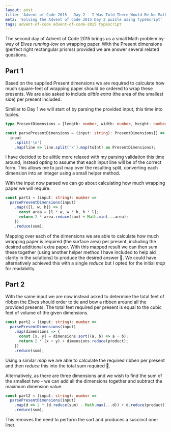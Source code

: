 ```yaml
---
layout: post
title: 'Advent of Code 2015 - Day 2 - I Was Told There Would Be No Math'
meta: 'Solving the Advent of Code 2015 Day 2 puzzle using TypeScript'
tags: advent-of-code advent-of-code-2015 typescript
---
```


The second day of Advent of Code 2015 brings us a small Math problem by-way of Elves _running-low_ on wrapping paper.
With the Present dimensions (perfect right rectangular prisms) provided we are answer several related questions.

<!--more-->

## Part 1

Based on the supplied Present dimensions we are required to calculate how much square-feet of wrapping paper should be ordered to wrap these presents.
We are also asked to include _alittle extra_ (the area of the smallest side) per present included.

Similiar to Day 1 we will start of by parsing the provided input, this time into tuples.

```typescript
type PresentDimensions = [length: number, width: number, height: number];

const parsePresentDimensions = (input: string): PresentDimensions[] =>
  input
    .split('\n')
    .map(line => line.split('x').map(toInt) as PresentDimensions);
```

I have decided to be alittle more relaxed with my parsing validation this time around, instead opting to assume that each input line will be of the correct form.
This allows me to just map over the resulting split, converting each dimension into an integer using a small helper method.

With the input now parsed we can go about calculating how much wrapping paper we will require.

```typescript
const part1 = (input: string): number =>
  parsePresentDimensions(input)
    .map(([l, w, h]) => {
      const area = [l * w, w * h, h * l];
      return 2 * area.reduce(sum) + Math.min(...area);
    })
    .reduce(sum);
```

Mapping over each of the dimensions we are able to calculate how much wrapping paper is required (the surface area) per present, including the desired additional extra paper.
With this mapped result we can then sum these together (using another helper method I have included to help aid clarity in the solutions) to produce the desired answer 🌟.
We could have alternatively achieved this with a single _reduce_ but I opted for the initial _map_ for readability.

## Part 2

With the same input we are now instead asked to determine the total feet of ribben the Elves should order to tie and bow a ribben around all the provided presents.
The total feet required per present is equal to the cubic feet of volume of the given dimensions.

```typescript
const part2 = (input: string): number =>
  parsePresentDimensions(input)
    .map(dimensions => {
      const [x, y] = dimensions.sort((a, b) => a - b);
      return 2 * (x + y) + dimensions.reduce(product);
    })
    .reduce(sum);
```

Using a similar _map_ we are able to calculate the required ribben per present and then _reduce_ this into the total sum required 🌟.

Alternatively, as there are three dimensions and we wish to find the sum of the smallest two - we can add all the dimensions together and subtract the maximum dimension value.

```typescript
const part2 = (input: string): number =>
  parsePresentDimensions(input)
    .map(d => 2 * (d.reduce(sum) - Math.max(...d)) + d.reduce(product))
    .reduce(sum);
```

This removes the need to perform the sort and produces a succinct one-liner.
